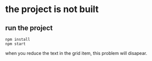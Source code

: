 # the project is not built
## run the project
```
npm install 
npm start
```

when you reduce the text in the grid item, this problem will disapear.
